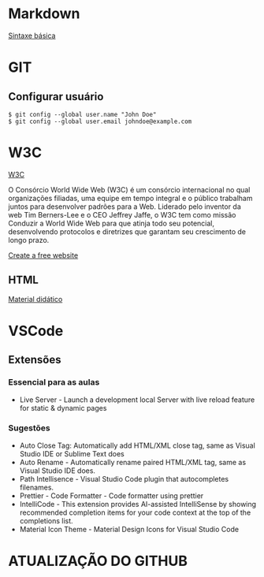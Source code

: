 # Markdown
[Sintaxe básica](https://www.markdownguide.org/basic-syntax/)

# GIT
## Configurar usuário
```
$ git config --global user.name "John Doe"
$ git config --global user.email johndoe@example.com
```
# W3C
[W3C](https://www.w3c.br/)

O Consórcio World Wide Web (W3C) é um consórcio internacional no qual organizações filiadas, uma equipe em tempo integral e o público trabalham juntos para desenvolver padrões para a Web. Liderado pelo inventor da web Tim Berners-Lee e o CEO Jeffrey Jaffe, o W3C tem como missão Conduzir a World Wide Web para que atinja todo seu potencial, desenvolvendo protocolos e diretrizes que garantam seu crescimento de longo prazo.

[Create a free website](https://www.w3schools.com/spaces/)

## HTML
[Material didático](https://www.w3schools.com/html/default.asp)

# VSCode
## Extensões
### Essencial para as aulas
* Live Server - Launch a development local Server with live reload feature for static & dynamic pages
### Sugestões
* Auto Close Tag: Automatically add HTML/XML close tag, same as Visual Studio IDE or Sublime Text does
* Auto Rename - Automatically rename paired HTML/XML tag, same as Visual Studio IDE does.
* Path Intellisence - Visual Studio Code plugin that autocompletes filenames.
* Prettier - Code Formatter - Code formatter using prettier
* IntelliCode - This extension provides AI-assisted IntelliSense by showing recommended completion items for your code context at the top of the completions list.
* Material Icon Theme - Material Design Icons for Visual Studio Code

# ATUALIZAÇÃO DO GITHUB